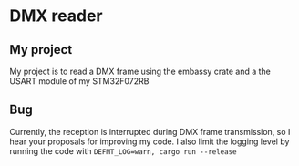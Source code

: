 # DMX reader

## My project
My project is to read a DMX frame using the embassy crate and a the USART module of my STM32F072RB

## Bug
Currently, the reception is interrupted during DMX frame transmission, so I hear your proposals for improving my code.
I also limit the logging level by running the code with ``DEFMT_LOG=warn, cargo run --release``



